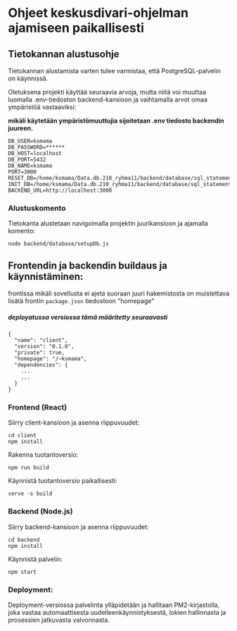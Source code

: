 # Ohjeet keskusdivari-ohjelman ajamiseen paikallisesti

## Tietokannan alustusohje

Tietokannan alustamista varten tulee varmistaa, että PostgreSQL-palvelin on käynnissä.

Oletuksena projekti käyttää seuraavia arvoja, mutta niitä voi muuttaa luomalla .env-tiedoston backend-kansioon ja vaihtamalla arvot omaa ympäristöä vastaaviksi:


**mikäli käytetään ympäristömuuttujia sijoitetaan .env tiedosto backendin juureen.**
```env
DB_USER=ksmama
DB_PASSWORD=******
DB_HOST=localhost
DB_PORT=5432
DB_NAME=ksmama
PORT=3000
RESET_DB=/home/ksmama/Data.db.210_ryhma11/backend/database/sql_statements/ksmama_reset_db.sql
INIT_DB=/home/ksmama/Data.db.210_ryhma11/backend/database/sql_statements/ksmama_init_db.sql
BACKEND_URL=http://localhost:3000
```

### Alustuskomento

Tietokanta alustetaan navigoimalla projektin juurikansioon ja ajamalla komento:

```
node backend/database/setupDb.js
```

## Frontendin ja backendin buildaus ja käynnistäminen:

frontissa mikäli sovellusta ei ajeta suoraan juuri hakemistosta on muistettava lisätä frontin `package.json` tiedostoon "homepage"


##### deployatussa versiossa tämä määritetty seuraavasti
```
{
  "name": "client",
  "version": "0.1.0",
  "private": true,
  "homepage": "/~ksmama",
  "dependencies": {
    ...
    ...
  }
}
```

### Frontend (React)

Siirry client-kansioon ja asenna riippuvuudet:

```
cd client
npm install
```

Rakenna tuotantoversio:

```
npm run build
```

Käynnistä tuotantoversio paikallisesti:

```
serve -s build
```

### Backend (Node.js)

Siirry backend-kansioon ja asenna riippuvuudet:

```
cd backend
npm install
```

Käynnistä palvelin:

```
npm start
```

### Deployment:
Deployment-versiossa palvelinta ylläpidetään ja hallitaan PM2-kirjastolla, joka vastaa automaattisesta uudelleenkäynnistyksestä, lokien hallinnasta ja prosessien jatkuvasta valvonnasta.